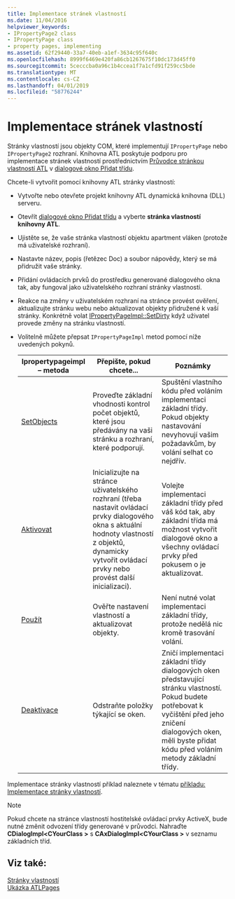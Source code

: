 ```yaml
---
title: Implementace stránek vlastností
ms.date: 11/04/2016
helpviewer_keywords:
- IPropertyPage2 class
- IPropertyPage class
- property pages, implementing
ms.assetid: 62f29440-33a7-40eb-a1ef-3634c95f640c
ms.openlocfilehash: 8999f6469e420fa86cb1267675f10dc173d45ff0
ms.sourcegitcommit: 5cecccba0a96c1b4ccea1f7a1cfd91f259cc5bde
ms.translationtype: MT
ms.contentlocale: cs-CZ
ms.lasthandoff: 04/01/2019
ms.locfileid: "58776244"
---
```

# <a name="implementing-property-pages"></a>Implementace stránek vlastností

Stránky vlastností jsou objekty COM, které implementují `IPropertyPage` nebo `IPropertyPage2` rozhraní. Knihovna ATL poskytuje podporu pro implementace stránek vlastností prostřednictvím [Průvodce stránkou vlastností ATL](../atl/reference/atl-property-page-wizard.md) v [dialogové okno Přidat třídu](../ide/add-class-dialog-box.md).

Chcete-li vytvořit pomocí knihovny ATL stránky vlastností:

- Vytvořte nebo otevřete projekt knihovny ATL dynamická knihovna (DLL) serveru.

- Otevřít [dialogové okno Přidat třídu](../ide/add-class-dialog-box.md) a vyberte **stránka vlastností knihovny ATL**.

- Ujistěte se, že vaše stránka vlastností objektu apartment vláken (protože má uživatelské rozhraní).

- Nastavte název, popis (řetězec Doc) a soubor nápovědy, který se má přidružit vaše stránky.

- Přidání ovládacích prvků do prostředku generované dialogového okna tak, aby fungoval jako uživatelského rozhraní stránky vlastností.

- Reakce na změny v uživatelském rozhraní na stránce provést ověření, aktualizujte stránku webu nebo aktualizovat objekty přidružené k vaší stránky. Konkrétně volat [IPropertyPageImpl::SetDirty](../atl/reference/ipropertypageimpl-class.md#setdirty) když uživatel provede změny na stránku vlastností.

- Volitelně můžete přepsat `IPropertyPageImpl` metod pomocí níže uvedených pokynů.

   |Ipropertypageimpl – metoda|Přepište, pokud chcete...|Poznámky|
   |------------------------------|----------------------------------|-----------|
   |[SetObjects](../atl/reference/ipropertypageimpl-class.md#setobjects)|Proveďte základní vhodnosti kontrol počet objektů, které jsou předávány na vaši stránku a rozhraní, které podporují.|Spuštění vlastního kódu před voláním implementaci základní třídy. Pokud objekty nastavování nevyhovují vašim požadavkům, by volání selhat co nejdřív.|
   |[Aktivovat](../atl/reference/ipropertypageimpl-class.md#activate)|Inicializujte na stránce uživatelského rozhraní (třeba nastavit ovládací prvky dialogového okna s aktuální hodnoty vlastností z objektů, dynamicky vytvořit ovládací prvky nebo provést další inicializaci).|Volejte implementaci základní třídy před váš kód tak, aby základní třída má možnost vytvořit dialogové okno a všechny ovládací prvky před pokusem o je aktualizovat.|
   |[Použít](../atl/reference/ipropertypageimpl-class.md#apply)|Ověřte nastavení vlastností a aktualizovat objekty.|Není nutné volat implementaci základní třídy, protože nedělá nic kromě trasování volání.|
   |[Deaktivace](../atl/reference/ipropertypageimpl-class.md#deactivate)|Odstraňte položky týkající se oken.|Zničí implementaci základní třídy dialogových oken představující stránku vlastností. Pokud budete potřebovat k vyčištění před jeho zničení dialogových oken, měli byste přidat kódu před voláním metody základní třídy.|

Implementace stránky vlastností příklad naleznete v tématu [příkladu: Implementace stránky vlastností](../atl/example-implementing-a-property-page.md).

> [!NOTE]
> Pokud chcete na stránce vlastností hostitelské ovládací prvky ActiveX, bude nutné změnit odvození třídy generované v průvodci. Nahraďte **CDialogImpl\<CYourClass >** s **CAxDialogImpl\<CYourClass >** v seznamu základních tříd.

## <a name="see-also"></a>Viz také:

[Stránky vlastností](../atl/atl-com-property-pages.md)<br/>
[Ukázka ATLPages](../overview/visual-cpp-samples.md)
